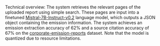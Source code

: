 Technical overview: The system retrieves the relevant pages of the uploaded report using simple search. These pages are input into a finetuned [Mistral-7B-Instruct-v0.2](https://huggingface.co/mistralai/Mistral-7B-Instruct-v0.2) language model, which outputs a JSON object containing the emission information. The system achieves an emission extraction accuracy of 62% and a source citation accuracy of 67% on the [corporate-emission-reports](https://huggingface.co/datasets/nopperl/corporate-emission-reports) dataset. Note that the model is quantized due to resource limitations.
